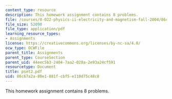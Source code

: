 ```yaml
---
content_type: resource
description: This homework assignment contains 8 problems.
file: /courses/8-022-physics-ii-electricity-and-magnetism-fall-2004/86c67a2a80e1881fcbf5e110d75c48c8_pset2.pdf
file_size: 52090
file_type: application/pdf
learning_resource_types:
- Assignments
license: https://creativecommons.org/licenses/by-nc-sa/4.0/
ocw_type: OCWFile
parent_title: Assignments
parent_type: CourseSection
parent_uid: 44eec5b3-2404-7aa2-028a-2e93a24cf591
resourcetype: Document
title: pset2.pdf
uid: 86c67a2a-80e1-881f-cbf5-e110d75c48c8
---
```

This homework assignment contains 8 problems.